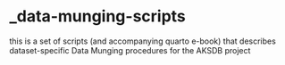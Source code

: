 # _data-munging-scripts
this is a set of scripts (and accompanying quarto e-book) that describes dataset-specific Data Munging procedures for the AKSDB project
